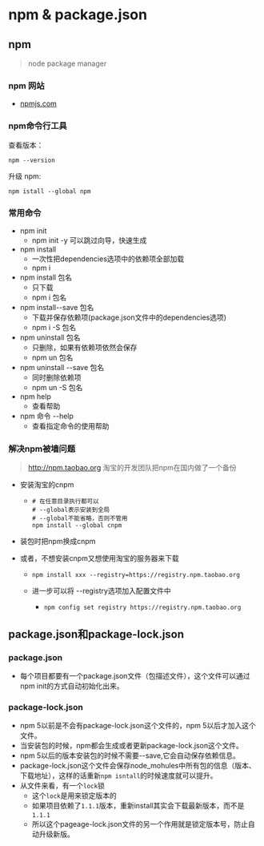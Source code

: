 # npm & package.json

## npm

> node package manager

### npm 网站

- [npmjs.com](https://www.npmjs.com/)

### npm命令行工具

查看版本：

```shell
npm --version
```

升级 npm:

```shell
npm istall --global npm
```

### 常用命令

- npm init
  - npm init -y 可以跳过向导，快速生成
- npm install
  - 一次性把dependencies选项中的依赖项全部加载
  - npm i
- npm install 包名
  - 只下载
  - npm i 包名
- npm install--save 包名
  - 下载并保存依赖项(package.json文件中的dependencies选项)
  - npm i -S 包名
- npm uninstall 包名
  - 只删除，如果有依赖项依然会保存
  - npm un 包名
- npm uninstall --save 包名
  - 同时删除依赖项
  - npm un -S 包名
- npm help 
  - 查看帮助
- npm 命令 --help
  - 查看指定命令的使用帮助

### 解决npm被墙问题

> http://npm.taobao.org 淘宝的开发团队把npm在国内做了一个备份

- 安装淘宝的cnpm

  - ```shell
    # 在任意目录执行都可以
    # --global表示安装到全局
    # --global不能省略，否则不管用
    npm install --global cnpm
    ```

- 装包时把npm换成cnpm

- 或者，不想安装cnpm又想使用淘宝的服务器来下载

  - ```shell
    npm install xxx --registry=https://registry.npm.taobao.org
    ```

  - 进一步可以将 --registry选项加入配置文件中

    - ```shell
      npm config set registry https://registry.npm.taobao.org
      ```

## package.json和package-lock.json

### package.json

- 每个项目都要有一个package.json文件（包描述文件），这个文件可以通过npm init的方式自动初始化出来。

### package-lock.json

- npm 5以前是不会有package-lock.json这个文件的，npm 5以后才加入这个文件。
- 当安装包的时候，npm都会生成或者更新package-lock.json这个文件。
- npm 5以后的版本安装包的时候不需要--save,它会自动保存依赖信息。
- package-lock.json这个文件会保存node_mohules中所有包的信息（版本、下载地址），这样的话重新`npm isntall`的时候速度就可以提升。
- 从文件来看，有一个`lock`锁
  - 这个`lock`是用来锁定版本的
  - 如果项目依赖了`1.1.1`版本，重新install其实会下载最新版本，而不是`1.1.1`
  - 所以这个pageage-lock.json文件的另一个作用就是锁定版本号，防止自动升级新版。